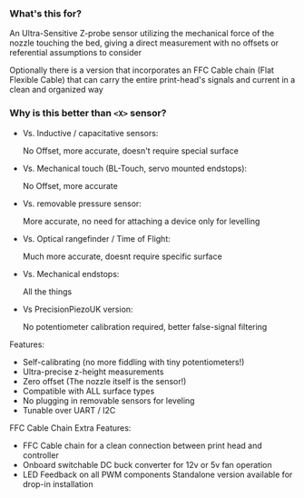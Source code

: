 ### What's this for?

An Ultra-Sensitive Z-probe sensor utilizing the mechanical force of the nozzle touching the bed, giving a direct measurement with no offsets or referential assumptions to consider

Optionally there is a version that incorporates an FFC Cable chain (Flat Flexible Cable) that can carry the entire print-head's signals and current in a clean and organized way

### Why is this better than `<X>` sensor?

- Vs. Inductive / capacitative sensors:

  No Offset, more accurate, doesn't require special surface

- Vs. Mechanical touch (BL-Touch, servo mounted endstops):

  No Offset, more accurate

- Vs. removable pressure sensor:

  More accurate, no need for attaching a device only for levelling

- Vs. Optical rangefinder / Time of Flight:

  Much more accurate, doesnt require specific surface

- Vs. Mechanical endstops:

  All the things

- Vs PrecisionPiezoUK version:

  No potentiometer calibration required, better false-signal filtering

Features:

- Self-calibrating (no more fiddling with tiny potentiometers!)
- Ultra-precise z-height measurements
- Zero offset (The nozzle itself is the sensor!)
- Compatible with ALL surface types
- No plugging in removable sensors for leveling
- Tunable over UART / I2C

FFC Cable Chain Extra Features:

- FFC Cable chain for a clean connection between print head and controller
- Onboard switchable DC buck converter for 12v or 5v fan operation
- LED Feedback on all PWM components
Standalone version available for drop-in installation
